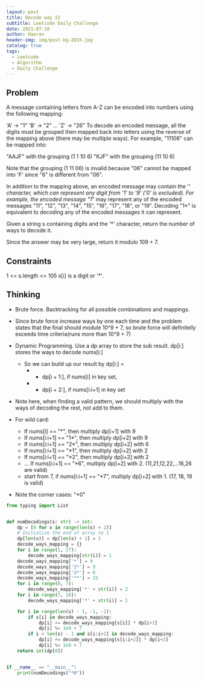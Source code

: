 ```yaml
---
layout: post
title: Decode way II
subtitle: Leetcode Daily Challenge
date: 2021-07-10
author: Haoran
header-img: img/post-bg-2015.jpg
catalog: true
tags: 
  - Leetcode
  - Algorithm
  - Daily Challenge
---
```



## Problem
A message containing letters from A-Z can be encoded into numbers using the following mapping:

'A' -> "1"
'B' -> "2"
...
'Z' -> "26"
To decode an encoded message, all the digits must be grouped then mapped back into letters using the reverse 
of the mapping above (there may be multiple ways). For example, "11106" can be mapped into:

"AAJF" with the grouping (1 1 10 6)
"KJF" with the grouping (11 10 6)

Note that the grouping (1 11 06) is invalid because "06" cannot be mapped into 'F' since "6" is different from "06".

In addition to the mapping above, an encoded message may contain the '*' character, which can represent any digit from '1' to '9' ('0' is excluded). 
For example, the encoded message "1*" may represent any of the encoded messages "11", "12", "13", "14", "15", "16", "17", "18", or "19". Decoding "1*" is equivalent to decoding any of the encoded messages it can represent.

Given a string s containing digits and the '*' character, return the number of ways to decode it.

Since the answer may be very large, return it modulo 109 + 7.



## Constraints
1 <= s.length <= 105
s[i] is a digit or '*'.

## Thinking
* Brute force. Backtracking for all possible combinations and mappings.

* Since brute force increase ways by one each time and the problem states that the final should module 10^9 + 7, so brute force will definitelly exceeds time criteria(runs more than 10^9 + 7)


* Dynamic Programming. Use a dp array to store the sub result. dp[i:] stores the ways to decode nums[i:]
    * So we can build up our result by dp[i:] = 
        * + dp[i + 1:], if nums[i] in key set, 
        * + dp[i + 2:], if nums[i:i+1] in key set

* Note here, when finding a valid pattern, we should multiply with the ways of decoding the rest, not add to them. 

* For wild card:
    * If nums[i] == "*", then multiply dp[i+1] with 9
    * If nums[i:i+1] == "1*", then multiply dp[i+2] with 9
    * If nums[i:i+1] == "2*", then multiply dp[i+2] with 6
    * If nums[i:i+1] == "*1", then multiply dp[i+2] with 2
    * If nums[i:i+1] == "*2", then multiply dp[i+2] with 2
    * ... If nums[i:i+1] == "*6", multiply dp[i+2] with 2. (11,21,12,22,...16,26 are valid)
    * start from 7, if nums[i:i+1] == "*7", multiply dp[i+2] with 1. (17, 18, 19 is valid)

* Note the corner cases: "*0"

```python
from typing import List


def numDecodings(s: str) -> int:
    dp = [0 for x in range(len(s) + 2)]
    # Initialize the end of array to 1
    dp[len(s)] = dp[len(s) + 1] = 1
    decode_ways_mapping = {}
    for i in range(1, 27):
        decode_ways_mapping[str(i)] = 1
    decode_ways_mapping['*'] = 9
    decode_ways_mapping['1*'] = 9
    decode_ways_mapping['2*'] = 6
    decode_ways_mapping['**'] = 15
    for i in range(0, 7):
        decode_ways_mapping['*' + str(i)] = 2
    for i in range(7, 10):
        decode_ways_mapping['*' + str(i)] = 1

    for i in range(len(s) - 1, -1, -1):
        if s[i] in decode_ways_mapping:
            dp[i] += decode_ways_mapping[s[i]] * dp[i+1]
            dp[i] %= 1e9 + 7
        if i < len(s) - 1 and s[i:i+2] in decode_ways_mapping:
            dp[i] += decode_ways_mapping[s[i:i+2]] * dp[i+2]
            dp[i] %= 1e9 + 7
    return int(dp[0])


if __name__ == "__main__":
    print(numDecodings("*0"))
```